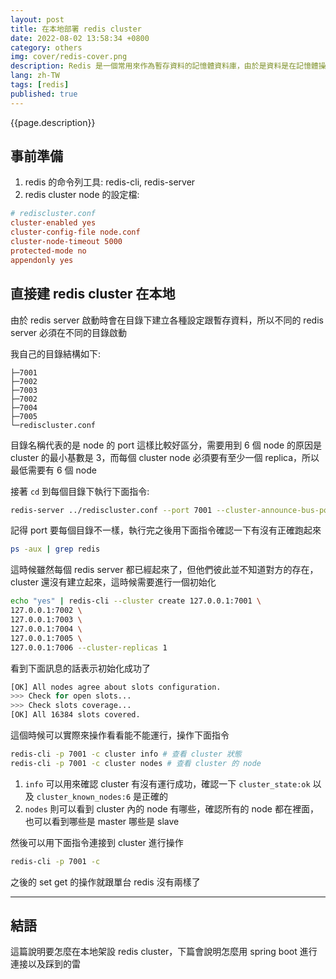 ```yaml
---
layout: post
title: 在本地部署 redis cluster
date: 2022-08-02 13:58:34 +0800
category: others
img: cover/redis-cover.png
description: Redis 是一個常用來作為暫存資料的記憶體資料庫，由於是資料是在記憶體操作的因此斷電就會遺失資料，為求穩定大型系統都會有 cluster 的建置防止單點錯誤，一般來說 cluster 會把不同的 node 建立在不同的機器上，這篇是為了在本地進行測試才會在本地建置環境
lang: zh-TW
tags: [redis]
published: true
---
```


{{page.description}}

## 事前準備
1. redis 的命令列工具: redis-cli, redis-server
2. redis cluster node 的設定檔:

```conf
# rediscluster.conf
cluster-enabled yes
cluster-config-file node.conf
cluster-node-timeout 5000
protected-mode no
appendonly yes
```

## 直接建 redis cluster 在本地

由於 redis server 啟動時會在目錄下建立各種設定跟暫存資料，所以不同的 redis server 必須在不同的目錄啟動

我自己的目錄結構如下:

```
├─7001
├─7002
├─7003
├─7002
├─7004
├─7005
└─rediscluster.conf
```

目錄名稱代表的是 node 的 port 這樣比較好區分，需要用到 6 個 node 的原因是 cluster 的最小基數是 3，而每個 cluster node 必須要有至少一個 replica，所以最低需要有 6 個 node

接著 `cd` 到每個目錄下執行下面指令:

```sh
redis-server ../rediscluster.conf --port 7001 --cluster-announce-bus-port 17001 --daemonize yes
```

記得 port 要每個目錄不一樣，執行完之後用下面指令確認一下有沒有正確跑起來

```sh
ps -aux | grep redis
```

這時候雖然每個 redis server 都已經起來了，但他們彼此並不知道對方的存在，cluster 還沒有建立起來，這時候需要進行一個初始化

```sh
echo "yes" | redis-cli --cluster create 127.0.0.1:7001 \
127.0.0.1:7002 \
127.0.0.1:7003 \
127.0.0.1:7004 \
127.0.0.1:7005 \
127.0.0.1:7006 --cluster-replicas 1
```

看到下面訊息的話表示初始化成功了

```sh
[OK] All nodes agree about slots configuration.
>>> Check for open slots...
>>> Check slots coverage...
[OK] All 16384 slots covered.
```

這個時候可以實際來操作看看能不能運行，操作下面指令

```sh
redis-cli -p 7001 -c cluster info # 查看 cluster 狀態
redis-cli -p 7001 -c cluster nodes # 查看 cluster 的 node
```

1. `info` 可以用來確認 cluster 有沒有運行成功，確認一下 `cluster_state:ok` 以及 `cluster_known_nodes:6` 是正確的
2. `nodes` 則可以看到 cluster 內的 node 有哪些，確認所有的 node 都在裡面，也可以看到哪些是 master 哪些是 slave

然後可以用下面指令連接到 cluster 進行操作

```sh
redis-cli -p 7001 -c
```

之後的 set get 的操作就跟單台 redis 沒有兩樣了

---

## 結語

這篇說明要怎麼在本地架設 redis cluster，下篇會說明怎麼用 spring boot 進行連接以及踩到的雷